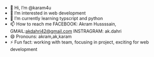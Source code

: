 - 👋 Hi, I’m @karam4u
- 👀 I’m interested in web development
- 🌱 I’m currently learning typscript and python
- 📫 How to reach me FACEBOOK: Akram Hussssain, GMAIL:akdahri42@gmail.com INSTRAGRAM: ak.dahri
- 😄 Pronouns: akram,ak,karam
- ⚡ Fun fact: working with team, focusing in project, exciting for web development  

<!---
karam4u/karam4u is a ✨ special ✨ repository because its `README.md` (this file) appears on your GitHub profile.
You can click the Preview link to take a look at your changes.
--->
